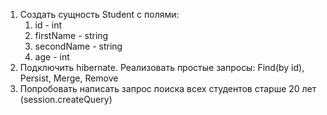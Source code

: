 1. Создать сущность Student с полями:
   1. id - int
   2. firstName - string
   3. secondName - string
   4. age - int
2. Подключить hibernate. Реализовать простые запросы: Find(by id), Persist, Merge, Remove
3. Попробовать написать запрос поиска всех студентов старше 20 лет (session.createQuery)
